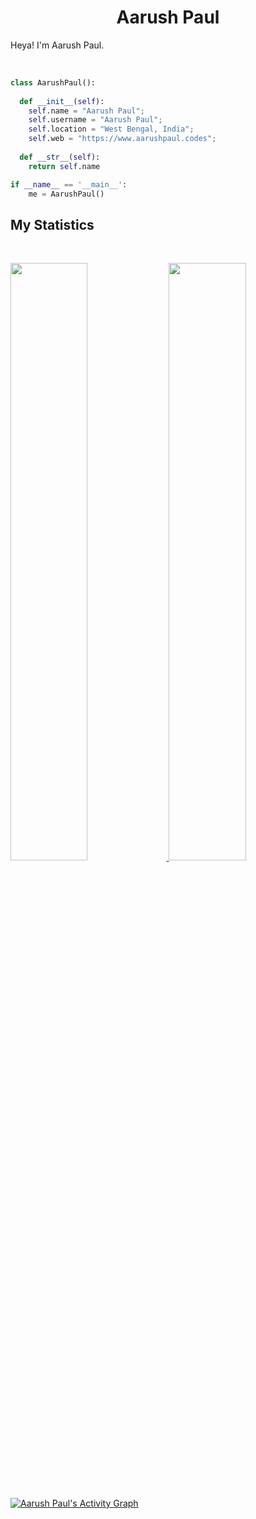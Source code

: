 <h1 align="center">
  <b>Aarush Paul</b>
</h1>

Heya! I'm Aarush Paul.

<br>


```python
class AarushPaul():
    
  def __init__(self):
    self.name = "Aarush Paul";
    self.username = "Aarush Paul";
    self.location = "West Bengal, India";
    self.web = "https://www.aarushpaul.codes";
  
  def __str__(self):
    return self.name

if __name__ == '__main__':
    me = AarushPaul()
```


## My Statistics

<br/>
<p align="left">
  <a href="https://www.aarushpaul.codes">
  <img width="49.5%" src="https://github-readme-stats.vercel.app/api?username=aarush-paul&show_icons=true&theme=tokyonight&hide_border=true" />
    <img width="49.5%" src="https://github-readme-streak-stats.herokuapp.com/?user=aarush-paul&theme=tokyonight&hide_border=true" />
  </a>
</p>
<br>

[![Aarush Paul's Activity Graph](https://activity-graph.herokuapp.com/graph?username=aarush-paul&custom_title=Aarush%20Paul's%20Contribution%20Graph&theme=blue-green&hide_border=true)](https://aarush-paul.github.io)

